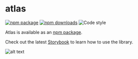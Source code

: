 # atlas

[![npm package](https://img.shields.io/npm/v/@connexta/atlas/latest.svg)](https://www.npmjs.com/package/@connexta/atlas)
[![npm downloads](https://img.shields.io/npm/dm/@connexta/atlas.svg)](https://www.npmjs.com/package/@connexta/atlas)
![Code style](https://img.shields.io/badge/code_style-prettier-ff69b4.svg)

Atlas is available as an [npm package](https://www.npmjs.com/package/@connexta/atlas).

Check out the latest [Storybook](https://unpkg.com/@connexta/atlas@0.0.34/.storybook/index.html) to learn how to use the library.

![alt text](https://media3.giphy.com/media/5RORsXDYXUOelTmtsQ/giphy-downsized.gif?cid=6104955e5cca41e94766374877f8a195&rid=giphy-downsized.gif)

